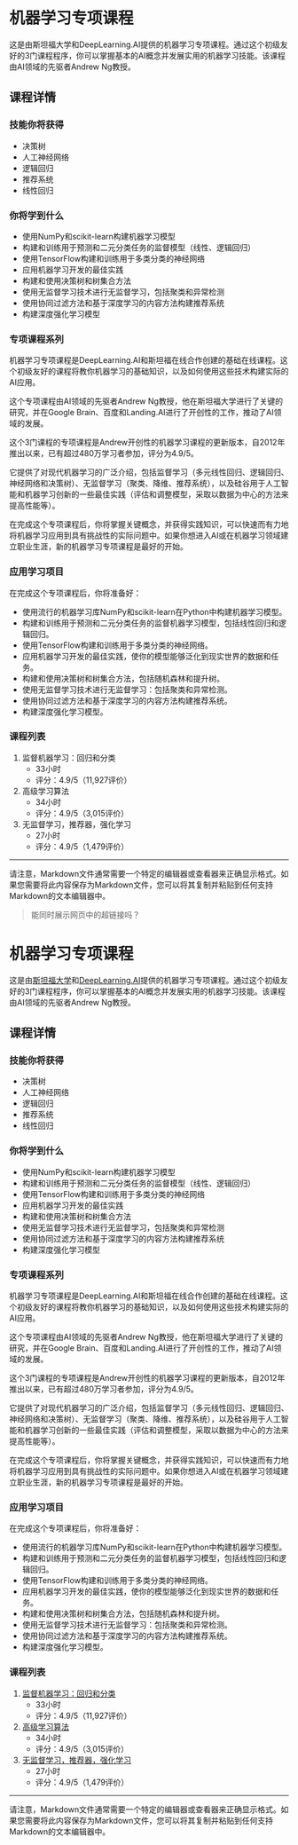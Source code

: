 

机器学习专项课程
========

这是由斯坦福大学和DeepLearning.AI提供的机器学习专项课程。通过这个初级友好的3门课程程序，你可以掌握基本的AI概念并发展实用的机器学习技能。该课程由AI领域的先驱者Andrew Ng教授。

课程详情
----

### 技能你将获得

*   决策树
*   人工神经网络
*   逻辑回归
*   推荐系统
*   线性回归

### 你将学到什么

*   使用NumPy和scikit-learn构建机器学习模型
*   构建和训练用于预测和二元分类任务的监督模型（线性、逻辑回归）
*   使用TensorFlow构建和训练用于多类分类的神经网络
*   应用机器学习开发的最佳实践
*   构建和使用决策树和树集合方法
*   使用无监督学习技术进行无监督学习，包括聚类和异常检测
*   使用协同过滤方法和基于深度学习的内容方法构建推荐系统
*   构建深度强化学习模型

### 专项课程系列

机器学习专项课程是DeepLearning.AI和斯坦福在线合作创建的基础在线课程。这个初级友好的课程将教你机器学习的基础知识，以及如何使用这些技术构建实际的AI应用。

这个专项课程由AI领域的先驱者Andrew Ng教授，他在斯坦福大学进行了关键的研究，并在Google Brain、百度和Landing.AI进行了开创性的工作，推动了AI领域的发展。

这个3门课程的专项课程是Andrew开创性的机器学习课程的更新版本，自2012年推出以来，已有超过480万学习者参加，评分为4.9/5。

它提供了对现代机器学习的广泛介绍，包括监督学习（多元线性回归、逻辑回归、神经网络和决策树）、无监督学习（聚类、降维、推荐系统），以及硅谷用于人工智能和机器学习创新的一些最佳实践（评估和调整模型，采取以数据为中心的方法来提高性能等）。

在完成这个专项课程后，你将掌握关键概念，并获得实践知识，可以快速而有力地将机器学习应用到具有挑战性的实际问题中。如果你想进入AI或在机器学习领域建立职业生涯，新的机器学习专项课程是最好的开始。

### 应用学习项目

在完成这个专项课程后，你将准备好：

*   使用流行的机器学习库NumPy和scikit-learn在Python中构建机器学习模型。
*   构建和训练用于预测和二元分类任务的监督机器学习模型，包括线性回归和逻辑回归。
*   使用TensorFlow构建和训练用于多类分类的神经网络。
*   应用机器学习开发的最佳实践，使你的模型能够泛化到现实世界的数据和任务。
*   构建和使用决策树和树集合方法，包括随机森林和提升树。
*   使用无监督学习技术进行无监督学习：包括聚类和异常检测。
*   使用协同过滤方法和基于深度学习的内容方法构建推荐系统。
*   构建深度强化学习模型。

### 课程列表

1.  监督机器学习：回归和分类
    *   33小时
    *   评分：4.9/5（11,927评价）
2.  高级学习算法
    *   34小时
    *   评分：4.9/5（3,015评价）
3.  无监督学习，推荐器，强化学习
    *   27小时
    *   评分：4.9/5（1,479评价）

---

请注意，Markdown文件通常需要一个特定的编辑器或查看器来正确显示格式。如果您需要将此内容保存为Markdown文件，您可以将其复制并粘贴到任何支持Markdown的文本编辑器中。

> 能同时展示网页中的超链接吗？

机器学习专项课程
========

这是由[斯坦福大学](https://www.coursera.org/stanford)和[DeepLearning.AI](https://www.coursera.org/deeplearning-ai)提供的机器学习专项课程。通过这个初级友好的3门课程程序，你可以掌握基本的AI概念并发展实用的机器学习技能。该课程由AI领域的先驱者Andrew Ng教授。

课程详情
----

### 技能你将获得

*   决策树
*   人工神经网络
*   逻辑回归
*   推荐系统
*   线性回归

### 你将学到什么

*   使用NumPy和scikit-learn构建机器学习模型
*   构建和训练用于预测和二元分类任务的监督模型（线性、逻辑回归）
*   使用TensorFlow构建和训练用于多类分类的神经网络
*   应用机器学习开发的最佳实践
*   构建和使用决策树和树集合方法
*   使用无监督学习技术进行无监督学习，包括聚类和异常检测
*   使用协同过滤方法和基于深度学习的内容方法构建推荐系统
*   构建深度强化学习模型

### 专项课程系列

机器学习专项课程是DeepLearning.AI和斯坦福在线合作创建的基础在线课程。这个初级友好的课程将教你机器学习的基础知识，以及如何使用这些技术构建实际的AI应用。

这个专项课程由AI领域的先驱者Andrew Ng教授，他在斯坦福大学进行了关键的研究，并在Google Brain、百度和Landing.AI进行了开创性的工作，推动了AI领域的发展。

这个3门课程的专项课程是Andrew开创性的机器学习课程的更新版本，自2012年推出以来，已有超过480万学习者参加，评分为4.9/5。

它提供了对现代机器学习的广泛介绍，包括监督学习（多元线性回归、逻辑回归、神经网络和决策树）、无监督学习（聚类、降维、推荐系统），以及硅谷用于人工智能和机器学习创新的一些最佳实践（评估和调整模型，采取以数据为中心的方法来提高性能等）。

在完成这个专项课程后，你将掌握关键概念，并获得实践知识，可以快速而有力地将机器学习应用到具有挑战性的实际问题中。如果你想进入AI或在机器学习领域建立职业生涯，新的机器学习专项课程是最好的开始。

### 应用学习项目

在完成这个专项课程后，你将准备好：

*   使用流行的机器学习库NumPy和scikit-learn在Python中构建机器学习模型。
*   构建和训练用于预测和二元分类任务的监督机器学习模型，包括线性回归和逻辑回归。
*   使用TensorFlow构建和训练用于多类分类的神经网络。
*   应用机器学习开发的最佳实践，使你的模型能够泛化到现实世界的数据和任务。
*   构建和使用决策树和树集合方法，包括随机森林和提升树。
*   使用无监督学习技术进行无监督学习：包括聚类和异常检测。
*   使用协同过滤方法和基于深度学习的内容方法构建推荐系统。
*   构建深度强化学习模型。

### 课程列表

1.  [监督机器学习：回归和分类](https://www.coursera.org/learn/supervised-machine-learning-regression-classification)
    *   33小时
    *   评分：4.9/5（11,927评价）
2.  [高级学习算法](https://www.coursera.org/learn/advanced-learning-algorithms)
    *   34小时
    *   评分：4.9/5（3,015评价）
3.  [无监督学习，推荐器，强化学习](https://www.coursera.org/learn/unsupervised-learning-recommenders-reinforcement)
    *   27小时
    *   评分：4.9/5（1,479评价）

---

请注意，Markdown文件通常需要一个特定的编辑器或查看器来正确显示格式。如果您需要将此内容保存为Markdown文件，您可以将其复制并粘贴到任何支持Markdown的文本编辑器中。
